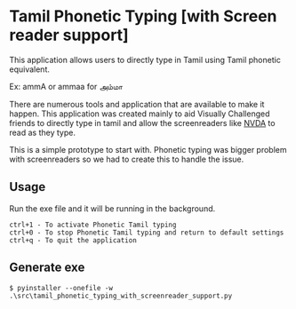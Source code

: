 # Tamil Phonetic Typing [with Screen reader support]
This application allows users to directly type in Tamil using Tamil phonetic equivalent.

Ex: ammA or ammaa for அம்மா

There are numerous tools and application that are available to make it happen. 
This application was created mainly to aid Visually Challenged friends to directly type in tamil and allow the screenreaders like [NVDA](https://www.nvaccess.org/) to read as they type.

This is a simple prototype to start with. Phonetic typing was bigger problem with screenreaders so we had to create this to handle the issue.


## Usage
Run the exe file and it will be running in the background.
```
ctrl+1 - To activate Phonetic Tamil typing
ctrl+0 - To stop Phonetic Tamil typing and return to default settings
ctrl+q - To quit the application
```

## Generate exe
```
$ pyinstaller --onefile -w .\src\tamil_phonetic_typing_with_screenreader_support.py
```
